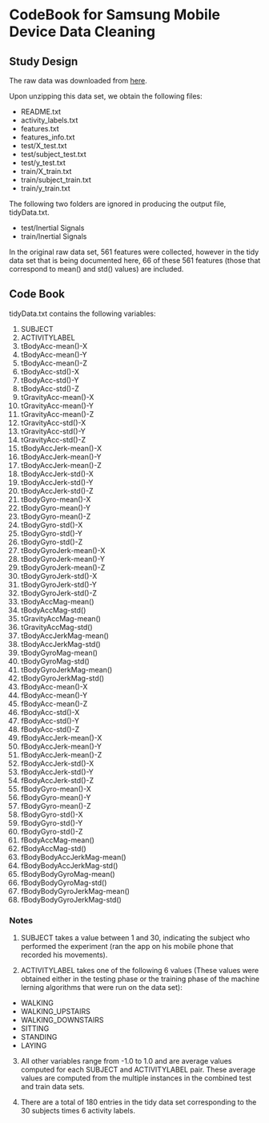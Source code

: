 CodeBook for Samsung Mobile Device Data Cleaning
================================================

Study Design
------------

The raw data was downloaded from [here](https://d396qusza40orc.cloudfront.net/getdata%2Fprojectfiles%2FUCI%20HAR%20Dataset.zip).

Upon unzipping this data set, we obtain the following files:

* README.txt
* activity_labels.txt
* features.txt
* features_info.txt
* test/X_test.txt
* test/subject_test.txt
* test/y_test.txt
* train/X_train.txt
* train/subject_train.txt
* train/y_train.txt

The following two folders are ignored in producing the output file, tidyData.txt.

* test/Inertial Signals
* train/Inertial Signals

In the original raw data set, 561 features were collected, however in the tidy data
set that is being documented here, 66 of these 561 features (those that
correspond to mean() and std() values) are included.

Code Book
---------

tidyData.txt contains the following variables:

1. SUBJECT
2. ACTIVITYLABEL
3. tBodyAcc-mean()-X
4. tBodyAcc-mean()-Y
5. tBodyAcc-mean()-Z
6. tBodyAcc-std()-X
7. tBodyAcc-std()-Y
8. tBodyAcc-std()-Z
9. tGravityAcc-mean()-X
10. tGravityAcc-mean()-Y
11. tGravityAcc-mean()-Z
12. tGravityAcc-std()-X
13. tGravityAcc-std()-Y
14. tGravityAcc-std()-Z
15. tBodyAccJerk-mean()-X
16. tBodyAccJerk-mean()-Y
17. tBodyAccJerk-mean()-Z
18. tBodyAccJerk-std()-X
19. tBodyAccJerk-std()-Y
20. tBodyAccJerk-std()-Z
21. tBodyGyro-mean()-X
22. tBodyGyro-mean()-Y
23. tBodyGyro-mean()-Z
24. tBodyGyro-std()-X
25. tBodyGyro-std()-Y
26. tBodyGyro-std()-Z
27. tBodyGyroJerk-mean()-X
28. tBodyGyroJerk-mean()-Y
29. tBodyGyroJerk-mean()-Z
30. tBodyGyroJerk-std()-X
31. tBodyGyroJerk-std()-Y
32. tBodyGyroJerk-std()-Z
33. tBodyAccMag-mean()
34. tBodyAccMag-std()
35. tGravityAccMag-mean()
36. tGravityAccMag-std()
37. tBodyAccJerkMag-mean()
38. tBodyAccJerkMag-std()
39. tBodyGyroMag-mean()
40. tBodyGyroMag-std()
41. tBodyGyroJerkMag-mean()
42. tBodyGyroJerkMag-std()
43. fBodyAcc-mean()-X
44. fBodyAcc-mean()-Y
45. fBodyAcc-mean()-Z
46. fBodyAcc-std()-X
47. fBodyAcc-std()-Y
48. fBodyAcc-std()-Z
49. fBodyAccJerk-mean()-X
50. fBodyAccJerk-mean()-Y
51. fBodyAccJerk-mean()-Z
52. fBodyAccJerk-std()-X
53. fBodyAccJerk-std()-Y
54. fBodyAccJerk-std()-Z
55. fBodyGyro-mean()-X
56. fBodyGyro-mean()-Y
57. fBodyGyro-mean()-Z
58. fBodyGyro-std()-X
59. fBodyGyro-std()-Y
60. fBodyGyro-std()-Z
61. fBodyAccMag-mean()
62. fBodyAccMag-std()
63. fBodyBodyAccJerkMag-mean()
64. fBodyBodyAccJerkMag-std()
65. fBodyBodyGyroMag-mean()
66. fBodyBodyGyroMag-std()
67. fBodyBodyGyroJerkMag-mean()
68. fBodyBodyGyroJerkMag-std()

### Notes

1. SUBJECT takes a value between 1 and 30, indicating the subject who performed
the experiment (ran the app on his mobile phone that recorded his movements).

2. ACTIVITYLABEL takes one of the following 6 values (These values were obtained either in the testing phase or the training phase of the machine lerning algorithms that were run on the data set):

* WALKING
* WALKING_UPSTAIRS
* WALKING_DOWNSTAIRS
* SITTING
* STANDING
* LAYING

3. All other variables range from -1.0 to 1.0 and are average values computed
for each SUBJECT and ACTIVITYLABEL pair. These average values are computed
from the multiple instances in the combined test and train data sets.

4. There are a total of 180 entries in the tidy data set corresponding to
the 30 subjects times 6 activity labels.

